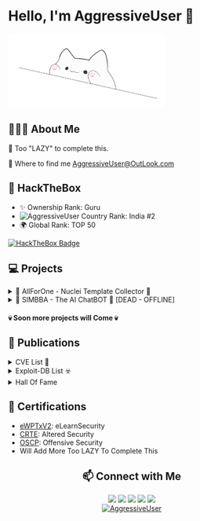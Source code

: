 # Hello, I'm AggressiveUser 👋
<p align="left">
  <img src="https://raw.githubusercontent.com/AggressiveUser/AggressiveUser/main/happy.gif" alt="AggressiveUser" width=320 height=150>
</p>

## 👨🏻‍💻 About Me

🗿 Too "LAZY" to complete this.

🗿 Where to find me AggressiveUser@OutLook.com

## 🧩 HackTheBox  
- ✨ Ownership Rank: Guru
- <img src="https://www.fg-a.com/flags/india-flag-large.jpg" alt="AggressiveUser" width=20> Country Rank: India #2 
- 🌍 Global Rank: TOP 50 

[![HackTheBox Badge](https://www.hackthebox.eu/badge/image/17569)](https://www.hackthebox.eu/profile/17569)

## 💻 Projects

<details>
<summary>🐍 AllForOne - Nuclei Template Collector 👤 </summary>
  
A Python script that allows bug bounty hunters and security researchers to collect all Nuclei YAML templates from various public repositories, helping to streamline the process of downloading multiple templates using just a single repository

**🚀 Features**
- The script leverages the GitHub repositories which containing Nuclei Templates. It will clones them to your local machine, and extracts the templates, organizing them for easy access.
- Once the script completes, it will display the total count of templates in a tabular format.
- It will create a folder named `Templates`  in the repository's root directory. Inside this folder, you'll find subfolders for each cloned repository segregated as per publication year `CVE-20XX` and others as `Vulnerability-Templates`.
- Each template is stored as a separate file, enabling easy access and utilization for your bug bounty or security testing activities.
</details>


<details>
<summary> 🦁 SIMBBA - The AI ChatBOT 🤖 [DEAD - OFFLINE]</summary>
  
Looking for a simple and effective way to bypass content filtering in ChatGPT? Look no further than our easy-to-use script!

**🚀 Features**
- Bypasses content filtering in ChatGPT, allowing you to access restricted content with ease.
- Interactive chat with AI-powered ChatGPT.
- Simple and easy-to-use script that can be run with just a few commands.
- Lightweight and fast, with minimal impact on system resources.
- Compatible with a wide range of systems and configurations.

</details>


#### 💀 Soon more projects will Come 💀

## 📝 Publications

<details>
<summary>CVE List 🎯</summary>

1.  [CVE-2022-1163](https://cve.mitre.org/cgi-bin/cvename.cgi?name=CVE-2022-1163)
2.  [CVE-2022-1588](https://cve.mitre.org/cgi-bin/cvename.cgi?name=CVE-2022-1588)
3.  [CVE-2022-24899](https://cve.mitre.org/cgi-bin/cvename.cgi?name=CVE-2022-24899)
4.  [CVE-2022-1530](https://cve.mitre.org/cgi-bin/cvename.cgi?name=CVE-2022-1530)
5.  [CVE-2022-26180](https://cve.mitre.org/cgi-bin/cvename.cgi?name=CVE-2022-26180)
6.  [CVE-2022-0557](https://cve.mitre.org/cgi-bin/cvename.cgi?name=CVE-2022-0557)
7. Will Add More Too LAZY To Complete This

</details>

<details>
<summary>Exploit-DB List ☣️</summary>

1.  Contao 4.13.2 - Cross-Site Scripting (XSS)
2.  qdPM 9.2 - Cross-site Request Forgery (CSRF)
3.  minewebcms 1.15.2 - Cross-site Scripting (XSS)
4.  part-db 0.5.11 - Remote Code Execution (RCE)
5.  Microweber 1.2.11 - Remote Code Execution (RCE) (Authenticated)

- Exploit-DB Author [Profile](https://www.exploit-db.com/?author=11588) 

</details>

<details>
<summary>Hall Of Fame</summary>
  
1. [Apple](https://support.apple.com/en-in/HT201536) - 2023 
2. [Microsoft](https://msrc.microsoft.com/update-guide/acknowledgement) - 2023 
3. [Philips ](https://www.philips.com/a-w/security/coordinated-vulnerability-disclosure/hall-of-honors.html#slide_#) - 2023 
4. [RedHat](https://access.redhat.com/articles/66234) - 2024
5. [NVIDIA](https://www.nvidia.com/en-in/product-security/acknowledgements/) - 2023
6. Will Add More Too LAZY To Complete This

</details>

## 📜 Certifications
- [eWPTxV2](https://www.credential.net/profile/aggressiveuser/wallet): eLearnSecurity
- [CRTE](https://www.credential.net/profile/aggressiveuser/wallet): Altered Security
- [OSCP](https://www.credential.net/profile/aggressiveuser/wallet): Offensive Security 
- Will Add More Too LAZY To Complete This



<h2 align="center"> 📫 Connect with Me </h2>
<p align="center">  <a href="https://www.linkedin.com/in/AggressiveUser/"><img src="https://img.shields.io/badge/LinkedIn-0077B5?style=for-the-badge&logo=linkedin&logoColor=white"/></a>  <a href="https://twitter.com/AggressiveUserX"><img src="https://img.shields.io/badge/Twitter-1DA1F2?style=for-the-badge&logo=twitter&logoColor=white"/></a> <a href="https://github.com/AggressiveUser"><img src="https://img.shields.io/badge/GitHub-000?style=for-the-badge&logo=github&logoColor=white"/></a> <a href="https://t.me/AggressiveUser"><img src="https://img.shields.io/badge/Telegram-2CA5E0?style=for-the-badge&logo=telegram&logoColor=white"/></a>  <a href="mailto:AggressiveUser@OutLook.com"><img src="https://img.shields.io/badge/Mail_Me-D14836?style=for-the-badge&logo=MicroSoft&logoColor=white"/></a><br> <a href="https://app.hackthebox.com/profile/17569"><img src="https://www.hackthebox.eu/badge/image/17569" alt="AggressiveUser"></a>  </p>
